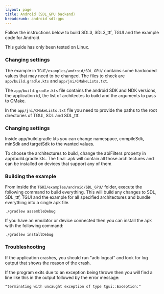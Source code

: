 ```yaml
---
layout: page
title: Android (SDL_GPU backend)
breadcrumb: android sdl-gpu
---
```


Follow the instructions below to build SDL3, SDL3_ttf, TGUI and the example code for Android.

This guide has only been tested on Linux.


### Changing settings

The example in `TGUI/examples/android/SDL_GPU/` contains some hardcoded values that may need to be changed. The files to check are `app/build.gradle.kts` and `app/jni/CMakeLists.txt`.

The `app/build.gradle.kts` file contains the android SDK and NDK versions, the application id, the list of architectes to build and the arguments to pass to CMake.

In the `app/jni/CMakeLists.txt` file you need to provide the paths to the root directories of TGUI, SDL and SDL_ttf.


### Changing settings

Inside app/build.gradle.kts you can change namespace, compileSdk, minSdk and targetSdk to the wanted values.

To choose the architectures to build, change the abiFilters property in app/build.gradle.kts. The final .apk will contain all those architectures and can be installed on devices that support any of them.


### Building the example

From inside the `TGUI/examples/android/SDL_GPU/` folder, execute the following command to build everything. This will build any changes to SDL, SDL_ttf, TGUI and the example for all specified architectures and bundle everything into a single apk file.
```
./gradlew assembleDebug
```

If you have an emulator or device connected then you can install the apk with the following command:
```
./gradlew installDebug
```


### Troubleshooting

If the application crashes, you should run "adb logcat" and look for log output that shows the reason of the crash.

If the program exits due to an exception being thrown then you will find a line like this in the output followed by the error message:
```
"terminating with uncaught exception of type tgui::Exception:"
```
